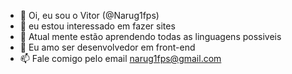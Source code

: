 - 👋 Oi, eu sou o Vitor (@Narug1fps)
- 👀 eu estou interessado em fazer sites
- 🌱 Atual mente estão aprendendo todas as linguagens possiveis
- 💞️ Eu amo ser desenvolvedor em front-end
- 📫 Fale comigo pelo email narug1fps@gmail.com
<!---
Narug1fps/Narug1fps is a ✨ special ✨ repository because its `README.md` (this file) appears on your GitHub profile.
You can click the Preview link to take a look at your changes.
--->
